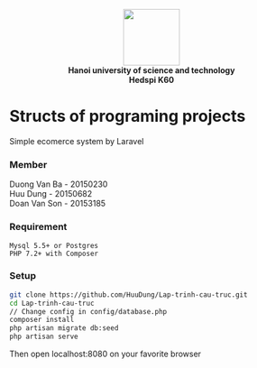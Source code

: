 <p align="center">
    <img src="https://www.northampton.ac.uk/wp-content/uploads/2015/10/Hanoi-University-of-Science-and-Technology-logo-200x300.png" width="100px"><br/>
    <b>Hanoi university of science and technology<br/>Hedspi K60</b>
</p>

# Structs of programing projects
Simple ecomerce system by Laravel



### Member
Duong Van Ba  - 20150230<br/>
Huu Dung - 20150682<br/>
Doan Van Son  - 20153185<br/>

### Requirement
```
Mysql 5.5+ or Postgres 
PHP 7.2+ with Composer
```

### Setup
```bash
git clone https://github.com/HuuDung/Lap-trinh-cau-truc.git
cd Lap-trinh-cau-truc
// Change config in config/database.php
composer install
php artisan migrate db:seed
php artisan serve
```
Then open localhost:8080 on your favorite browser

